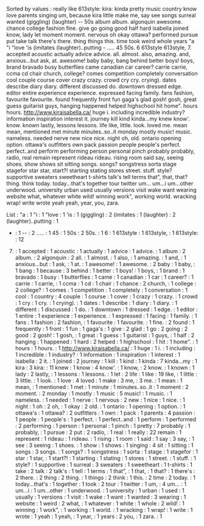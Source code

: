 Sorted by values :
really like 613style: kira: kinda pretty music country know love parents singing um, because kira little make me, say see songs surreal wanted (giggling) (laughter) -- 50s album album. algonquin awesome. chance college fashion fine. give go going good half hard isabella joined know, lady let moment moment. nervous oh okay ottawa? performed pursue put take talk there's there. thing things this. time took weird whole years "a "i "love 'is (imitates (laughter)..putting - ..... 45 50s. 6 613style 613style, 7. accepted acoustic actually advice advice. all. almost. also, amazing. and, anxious...but ask, at. awesome! baby baby, bang behind better boys! boys, brand bravado busy butterflies came canadian car career? carrie carrie, ccma cd chair church, college? comes competition completely conversation cool couple course cover crazy crazy. crowd cry cry. crying). dates describe diary diary. different discussed do. downtown dressed edge. editor entire experience experience. expressed facing family. fans fashion, favourite favourite. found frequently front fun gaga's glad gosh! gosh, great guess guitarist guys, hanging happened helped highschool hit home". hours hours. http://www.kiraisabella.ca/ huge i. including incredible industry? information inspiration interest it. journey kill kind kinda...my knew know'. know. known lastly, lessons lessons. life like, little. look. loved me. mean mean, mentioned met minute minutes..so..it monday mostly music! music. nameless. needed nerve new nice nice. night oh, old. ontario opening option. ottawa's outfitters own pack passion people people's perfect. perfect..and perform performing person personal pinch probably probably, radio, real remain represent rideau rideau. rising room said say, seeing shoes. show shows sit sitting songs. songs? songstress sorta stage stagefor star star, start?! starting stating stores street. stuff. style? supportive sweaters sweetheart t-shirts talk's tell terms that", that, that? thing. think today. today...that's together tour twitter um... um...i um...other underwood. university urban used usually versions visit wake want wearing website what, whatever white wild! winning work", working world. wracking wrap! write wrote yeah yeah, year, you, zara. 

List :
"a : 1
"i : 1
"love : 1
'is : 1
(giggling) : 2
(imitates : 1
(laughter) : 2
(laughter)..putting : 1
- : 1
-- : 2
..... : 1
45 : 1
50s : 2
50s. : 1
6 : 1
613style : 1
613style, : 1
613style: : 12
7. : 1
accepted : 1
acoustic : 1
actually : 1
advice : 1
advice. : 1
album : 2
album. : 2
algonquin : 2
all. : 1
almost. : 1
also, : 1
amazing. : 1
and, : 1
anxious...but : 1
ask, : 1
at. : 1
awesome! : 1
awesome. : 2
baby : 1
baby, : 1
bang : 1
because : 3
behind : 1
better : 1
boys! : 1
boys, : 1
brand : 1
bravado : 1
busy : 1
butterflies : 1
came : 1
canadian : 1
car : 1
career? : 1
carrie : 1
carrie, : 1
ccma : 1
cd : 1
chair : 1
chance : 2
church, : 1
college : 2
college? : 1
comes : 1
competition : 1
completely : 1
conversation : 1
cool : 1
country : 4
couple : 1
course : 1
cover : 1
crazy : 1
crazy. : 1
crowd : 1
cry : 1
cry. : 1
crying). : 1
dates : 1
describe : 1
diary : 1
diary. : 1
different : 1
discussed : 1
do. : 1
downtown : 1
dressed : 1
edge. : 1
editor : 1
entire : 1
experience : 1
experience. : 1
expressed : 1
facing : 1
family. : 1
fans : 1
fashion : 2
fashion, : 1
favourite : 1
favourite. : 1
fine. : 2
found : 1
frequently : 1
front : 1
fun : 1
gaga's : 1
give : 2
glad : 1
go : 2
going : 2
good : 2
gosh! : 1
gosh, : 1
great : 1
guess : 1
guitarist : 1
guys, : 1
half : 2
hanging : 1
happened : 1
hard : 2
helped : 1
highschool : 1
hit : 1
home". : 1
hours : 1
hours. : 1
http://www.kiraisabella.ca/ : 1
huge : 1
i. : 1
including : 1
incredible : 1
industry? : 1
information : 1
inspiration : 1
interest : 1
isabella : 2
it. : 1
joined : 2
journey : 1
kill : 1
kind : 1
kinda : 7
kinda...my : 1
kira : 3
kira: : 11
knew : 1
know : 4
know'. : 1
know, : 2
know. : 1
known : 1
lady : 2
lastly, : 1
lessons : 1
lessons. : 1
let : 2
life : 1
like : 19
like, : 1
little : 3
little. : 1
look. : 1
love : 4
loved : 1
make : 3
me, : 3
me. : 1
mean : 1
mean, : 1
mentioned : 1
met : 1
minute : 1
minutes..so..it : 1
moment : 2
moment. : 2
monday : 1
mostly : 1
music : 5
music! : 1
music. : 1
nameless. : 1
needed : 1
nerve : 1
nervous : 2
new : 1
nice : 1
nice. : 1
night : 1
oh : 2
oh, : 1
okay : 2
old. : 1
ontario : 1
opening : 1
option. : 1
ottawa's : 1
ottawa? : 2
outfitters : 1
own : 1
pack : 1
parents : 4
passion : 1
people : 1
people's : 1
perfect. : 1
perfect..and : 1
perform : 1
performed : 2
performing : 1
person : 1
personal : 1
pinch : 1
pretty : 7
probably : 1
probably, : 1
pursue : 2
put : 2
radio, : 1
real : 1
really : 22
remain : 1
represent : 1
rideau : 1
rideau. : 1
rising : 1
room : 1
said : 1
say : 3
say, : 1
see : 3
seeing : 1
shoes. : 1
show : 1
shows : 1
singing : 4
sit : 1
sitting : 1
songs : 3
songs. : 1
songs? : 1
songstress : 1
sorta : 1
stage : 1
stagefor : 1
star : 1
star, : 1
start?! : 1
starting : 1
stating : 1
stores : 1
street. : 1
stuff. : 1
style? : 1
supportive : 1
surreal : 3
sweaters : 1
sweetheart : 1
t-shirts : 1
take : 2
talk : 2
talk's : 1
tell : 1
terms : 1
that", : 1
that, : 1
that? : 1
there's : 2
there. : 2
thing : 2
thing. : 1
things : 2
think : 1
this. : 2
time : 2
today. : 1
today...that's : 1
together : 1
took : 2
tour : 1
twitter : 1
um, : 4
um... : 1
um...i : 1
um...other : 1
underwood. : 1
university : 1
urban : 1
used : 1
usually : 1
versions : 1
visit : 1
wake : 1
want : 1
wanted : 3
wearing : 1
website : 1
weird : 2
what, : 1
whatever : 1
white : 1
whole : 2
wild! : 1
winning : 1
work", : 1
working : 1
world. : 1
wracking : 1
wrap! : 1
write : 1
wrote : 1
yeah : 1
yeah, : 1
year, : 1
years : 2
you, : 1
zara. : 1
